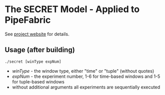 The SECRET Model - Applied to PipeFabric
========================================

See [project website](https://www.systems.ethz.ch/research/SECRET/) for details.

## Usage (after building) ##
```
./secret [winType expNum]
```

- *winType* - the window type, either "time" or "tuple" (without quotes)
- *expNum* - the experiment number, 1-6 for time-based windows and 1-5 for tuple-based windows
- without additional arguments all experiments are sequentially executed